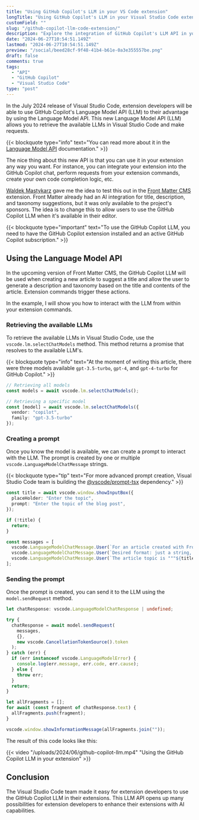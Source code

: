 ```yaml
---
title: "Using GitHub Copilot's LLM in your VS Code extension"
longTitle: "Using GitHub Copilot's LLM in your Visual Studio Code extension"
customField: ""
slug: "/github-copilot-llm-code-extension/"
description: "Explore the integration of GitHub Copilot's LLM API in your VS Code extension to revolutionize your development workflow with AI."
date: "2024-06-27T10:54:51.149Z"
lastmod: "2024-06-27T10:54:51.149Z"
preview: "/social/beed28cf-9f48-41b4-b61e-0a3e355557be.png"
draft: false
comments: true
tags:
  - "API"
  - "GitHub Copilot"
  - "Visual Studio Code"
type: "post"
---
```


In the July 2024 release of Visual Studio Code, extension developers will be able to use GitHub Copilot's Language Model API (LLM) to their advantage by using the Language Model API. This new Language Model API (LLM) allows you to retrieve the available LLMs in Visual Studio Code and make requests.

{{< blockquote type="info" text="You can read more about it in the [Language Model API](https://code.visualstudio.com/api/extension-guides/language-model) documentation." >}}

The nice thing about this new API is that you can use it in your extension any way you want. For instance, you can integrate your extension into the GitHub Copilot chat, perform requests from your extension commands, create your own code completion logic, etc.

[Waldek Mastykarz](http://blog.mastykarz.nl) gave me the idea to test this out in the [Front Matter CMS](https://frontmatter.codes) extension. Front Matter already had an AI integration for title, description, and taxonomy suggestions, but it was only available to the project's sponsors. The idea is to change this to allow users to use the GitHub Copilot LLM when it's available in their editor.

{{< blockquote type="important" text="To use the GitHub Copilot LLM, you need to have the GitHub Copilot extension installed and an active GitHub Copilot subscription." >}}

## Using the Language Model API

In the upcoming version of Front Matter CMS, the GitHub Copilot LLM will be used when creating a new article to suggest a title and allow the user to generate a description and taxonomy based on the title and contents of the article. Extension commands trigger these actions.

In the example, I will show you how to interact with the LLM from within your extension commands.

### Retrieving the available LLMs

To retrieve the available LLMs in Visual Studio Code, use the `vscode.lm.selectChatModels` method. This method returns a promise that resolves to the available LLM's.

{{< blockquote type="info" text="At the moment of writing this article, there were three models available `gpt-3.5-turbo`, `gpt-4`, and `gpt-4-turbo` for GitHub Copilot." >}}

```typescript {title="Retrieving the model"}
// Retrieving all models
const models = await vscode.lm.selectChatModels();

// Retrieving a specific model
const [model] = await vscode.lm.selectChatModels({
  vendor: "copilot",
  family: "gpt-3.5-turbo"
});
```

### Creating a prompt

Once you know the model is available, we can create a prompt to interact with the LLM. The prompt is created by one or multiple `vscode.LanguageModelChatMessage` strings.

{{< blockquote type="tip" text="For more advanced prompt creation, Visual Studio Code team is building the [@vscode/prompt-tsx](https://www.npmjs.com/package/@vscode/prompt-tsx) dependency." >}}

```typescript {title="Creating a prompt"}
const title = await vscode.window.showInputBox({
  placeHolder: "Enter the topic",
  prompt: "Enter the topic of the blog post",
});

if (!title) {
  return;
}

const messages = [
  vscode.LanguageModelChatMessage.User(`For an article created with Front Matter CMS, create me a SEO friendly description that is a maximum of 160 characters long.`),
  vscode.LanguageModelChatMessage.User(`Desired format: just a string, e.g., "My first blog post".`),
  vscode.LanguageModelChatMessage.User(`The article topic is """${title}"""`),
];
```

### Sending the prompt

Once the prompt is created, you can send it to the LLM using the `model.sendRequest` method.

```typescript {title="Sending the prompt"}
let chatResponse: vscode.LanguageModelChatResponse | undefined;

try {
  chatResponse = await model.sendRequest(
    messages,
    {},
    new vscode.CancellationTokenSource().token
  );
} catch (err) {
  if (err instanceof vscode.LanguageModelError) {
    console.log(err.message, err.code, err.cause);
  } else {
    throw err;
  }
  return;
}

let allFragments = [];
for await (const fragment of chatResponse.text) {
  allFragments.push(fragment);
}

vscode.window.showInformationMessage(allFragments.join(""));
```

The result of this code looks like this:

{{< video "/uploads/2024/06/github-copilot-llm.mp4" "Using the GitHub Copilot LLM in your extension" >}}

## Conclusion

The Visual Studio Code team made it easy for extension developers to use the GitHub Copilot LLM in their extensions. This LLM API opens up many possibilities for extension developers to enhance their extensions with AI capabilities.
